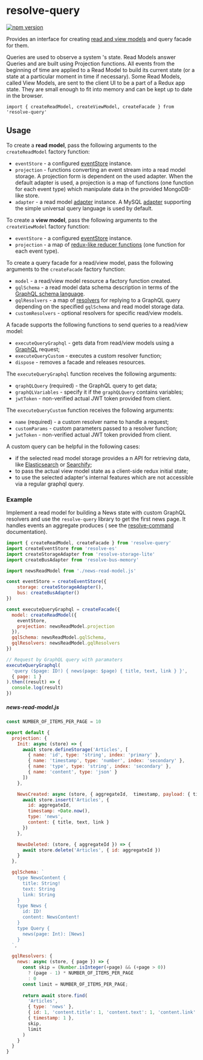 # **resolve-query**
[![npm version](https://badge.fury.io/js/resolve-query.svg)](https://badge.fury.io/js/resolve-query)

Provides an interface for creating [read and view models](../resolve-scripts/src/template#aggregates-and-read-models-) and query facade for them. 

Queries are used to observe a system
's state. Read Models answer Queries and are built using Projection functions. All events from the beginning of time are applied to a Read Model to build its current state (or a state at a particular moment in time if necessary). Some Read Models, called View Models, are sent to the client UI to be a part of a Redux app state. They are small enough to fit into memory and can be kept up to date in the browser.

```
import { createReadModel, createViewModel, createFacade } from 'resolve-query'
```


## Usage
To create a **read model**, pass the following arguments to the `createReadModel` factory function:
* `eventStore` - a configured [eventStore](../resolve-es) instance.
* `projection` - functions converting an event stream into a read model storage. A projection form is dependent on the used adapter. When the default adapter is used, a projection is a map of functions (one function for each event type) which manipulate data in the provided MongoDB-like store.
* `adapter` - a read model [adapter](../readmodel-adapters) instance. A MySQL [adapter](../readmodel-adapters/resolve-readmodel-MySQL) supporting the simple universal query language is used by default.

To create a **view model**, pass the following arguments to the `createViewModel` factory function:
* `eventStore` - a configured [eventStore](../resolve-es) instance.
* `projection` - a map of [redux-like reducer functions](https://redux.js.org/docs/basics/Reducers.html) (one function for each event type).


To create a query facade for a read/view model, pass the following arguments to the `createFacade` factory function:
* `model` - a read/view model resource a factory function created.
* `gqlSchema` - a read model data schema description in terms of the [GraphQL schema language](http://graphql.org/learn/schema/).
* `gqlResolvers` - a map of [resolvers](http://dev.apollodata.com/tools/graphql-tools/resolvers.html) for replying to a GraphQL query depending on the specified `gqlSchema` and read model storage data.
* `customResolvers` - optional resolvers for specific read/view models.

A facade supports the following functions to send queries to a read/view model:
* `executeQueryGraphql` - gets data from read/view models using a [GraphQL](http://graphql.org/learn/) request;
* `executeQueryCustom` - executes a custom resolver function;
* `dispose` - removes a facade and releases resources.

The `executeQueryGraphql` function receives the following arguments:
* `qraphQLQuery` (required) - the GraphQL query to get data;
* `graphQLVariables` - specify it if the `graphQLQuery` contains variables;
* `jwtToken` - non-verified actual JWT token provided from client.
 
The `executeQueryCustom` function receives the following arguments:
* `name` (required) - a custom resolver name to handle a request;
* `customParams` - custom parameters passed to a resolver function;
* `jwtToken` - non-verified actual JWT token provided from client.

A custom query can be helpful in the following cases:
* if the selected read model storage provides a
n API for retrieving data, like [Elasticsearch](https://www.elastic.co/) or [Searchify](https://www.searchify.com/);
* to pass the actual view model state as a client-side redux initial state;
* to use the selected adapter's  internal features which are not accessible via a regular graphql query.


### Example
Implement a read model for building a News state with custom GraphQL resolvers and use the `resolve-query` library to get the first news page. It handles events an aggregate produces ( see the  [resolve-command](../resolve-command#example) documentation).

```js
import { createReadModel, createFacade } from 'resolve-query'
import createEventStore from 'resolve-es'
import createStorageAdapter from 'resolve-storage-lite'
import createBusAdapter from 'resolve-bus-memory'

import newsReadModel from './news-read-model.js'

const eventStore = createEventStore({ 
    storage: createStorageAdapter(), 
    bus: createBusAdapter()
})

const executeQueryGraphql = createFacade({
  model: createReadModel({
    eventStore,
    projection: newsReadModel.projection
  }),
  gqlSchema: newsReadModel.gqlSchema,
  gqlResolvers: newsReadModel.gqlResolvers
})

// Request by GraphQL query with paramaters
executeQueryGraphql(
  'query ($page: ID!) { news(page: $page) { title, text, link } }',
  { page: 1 }
).then((result) => {
  console.log(result)
})
```

##### news-read-model.js
```js
const NUMBER_OF_ITEMS_PER_PAGE = 10

export default {
  projection: {
    Init: async (store) => {
      await store.defineStorage('Articles', [
        { name: 'id', type: 'string', index: 'primary' },
        { name: 'timestamp', type: 'number', index: 'secondary' },
        { name: 'type', type: 'string', index: 'secondary' },
        { name: 'content', type: 'json' }
      ])
    },

    NewsCreated: async (store, { aggregateId,  timestamp, payload: { title, link, text } }) => {
      await store.insert('Articles', {
        id: aggregateId,
        timestamp: +Date.now(),
        type: 'news',
        content: { title, text, link }
      })
    },

    NewsDeleted: (store, { aggregateId }) => {
      await store.delete('Articles', { id: aggregateId })
    }
  },

  gqlSchema: `
    type NewsContent {
      title: String!
      text: String
      link: String
    }
    type News {
      id: ID!
      content: NewsContent!
    }
    type Query {
      news(page: Int): [News]
    }
  `,

  gqlResolvers: {
    news: async (store, { page }) => {
      const skip = (Number.isInteger(+page) && (+page > 0))
        ? (page - 1) * NUMBER_OF_ITEMS_PER_PAGE
        : 0
      const limit = NUMBER_OF_ITEMS_PER_PAGE;
        
      return await store.find(
        'Articles',
        { type: 'news' },
        { id: 1, 'content.title': 1, 'content.text': 1, 'content.link': 1 },
        { timestamp: 1 },
        skip,
        limit
      )
    }
  }
}
```
